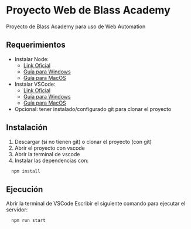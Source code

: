 
# Proyecto Web de Blass Academy

Proyecto de Blass Academy para uso de Web Automation 

## Requerimientos

* Instalar Node:
  * [Link Oficial](https://nodejs.org/en/download)
  * [Guía para Windows](https://www.youtube.com/watch?v=M_veZSGIX_w)
  * [Guía para MacOS](https://www.youtube.com/watch?v=CDcf1sJZTlE)
* Instalar VSCode:
  * [Link Oficial](https://code.visualstudio.com/download)
  * [Guía para Windows](https://www.youtube.com/watch?v=FwOJXIN2_po)
  * [Guía para MacOS](https://www.youtube.com/watch?v=A84-F-JWb2g)
* Opcional: tener instalado/configurado git para clonar el proyecto

## Instalación

1. Descargar (si no tienen git) o clonar el proyecto (con git)
2. Abrir el proyecto con vscode
3. Abrir la terminal de vscode 
4. Instalar las dependencias con:

```bash
  npm install
```     
    
## Ejecución

Abrir la terminal de VSCode
Escribir el siguiente comando para ejecutar el servidor:

```bash
  npm run start
```
    
